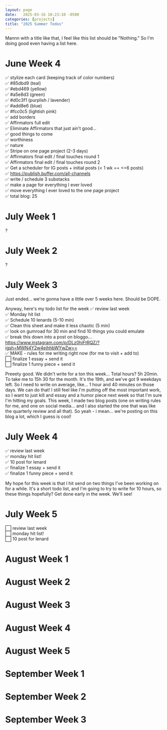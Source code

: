 ```yaml
---
layout: page
date:   2025-03-16 18:23:10 -0500
categories: [projects]
title: "2025 Summer Todos"
---
```

Mannn with a title like that, I feel like this list should be "Nothing." So I'm doing good even having a list here. 

# June Week 4 
✅ stylize each card (keeping track of color numbers)  
  ✅ #85dbd9 (teal)  
  ✅ #ebd469 (yellow)  
  ✅ #a5e8d3 (green)  
  ✅ #d0c3f1 (purplish / lavender)  
  ✅ #add8e6 (blue)  
  ✅ #fcc0c5  (lightish pink)  
✅ add borders   
✅ Affirmators full edit  
✅ Eliminate Affirmators that just ain’t good…	
✅ good things to come  
✅ worthiness  
✅ nature  
✅ Stripe on one page project (2-3 days)  
✅ Affirmators final edit / final touches round 1  
✅ Affirmators final edit / final touches round 2  
✅ Get a scheduler for IG posts + initial posts (< 1 wk == <=6 posts)  
✅ https://publish.buffer.com/all-channels  
✅ write / schedule 3 substacks  
✅ make a page for everything I ever loved  
✅ move everything I ever loved to the one page project  
✅ total blog: 25  

# July Week 1
?
# July Week 2
?
# July Week 3
Just ended... we're gonna have a little over 5 weeks here. Should be DOPE.

Anyway, here's my todo list for the week
✅ review last week  
✅ Monday hit list  
✅ Schedule 10 lenards (5-10 min)  
✅ Clean this sheet and make it less chaotic (5 min)  
✅ look on gumroad for 30 min and find 10 things you could emulate  
✅ break this down into a post on bloggo…https://www.instagram.com/p/DLz0hiFtRQZ/?igsh=MWN4Y2w4ejhhbWYwZw==  
✅ MAKE - rules for me writing right now (for me to visit + add to)  
⬜ finalize 1 essay + send it  
⬜ finalize 1 funny piece + send it  

Preeety good. We didn't write for a ton this week... Total hours? 5h 20min. To take me to 15h 30 for the month. It's the 19th, and we've got 9 weekdays left. So I need to write on average, like... 1 hour and 40 minutes on those days. We can do that! I still feel like I'm putting off the most important work, so I want to just kill and essay and a humor piece next week so that I'm sure I'm hitting my goals. This week, I made two blog posts (one on writing rules for me, and one on social media... and I also started the one that was like the quarterly review and all that). So yeah - i mean... we're posting on this blog a lot, which I guess is cool!

# July Week 4
✅ review last week  
✅ monday hit list!  
✅ 10 post for lenard  
✅ finalize 1 essay + send it  
✅ finalize 1 funny piece + send it  

My hope for this week is that I hit send on two things I've been working on for a while. It's a short todo list, and I'm going to try to write for 10 hours, so these things hopefully? Get done early in the week. We'll see! 


# July Week 5
⬜ review last week  
⬜ monday hit list!    
⬜ 10 post for lenard   

# August Week 1
# August Week 2
# August Week 3
# August Week 4
# August Week 5

# September Week 1 
# September Week 2
# September Week 3



